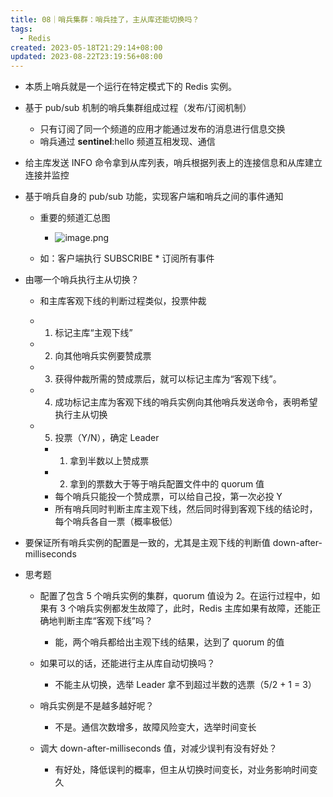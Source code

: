 ```yaml
---
title: 08｜哨兵集群：哨兵挂了，主从库还能切换吗？
tags:
  - Redis
created: 2023-05-18T21:29:14+08:00
updated: 2023-08-22T23:19:56+08:00
---
```


- 本质上哨兵就是一个运行在特定模式下的 Redis 实例。
- 基于 pub/sub 机制的哨兵集群组成过程（发布/订阅机制）

  - 只有订阅了同一个频道的应用才能通过发布的消息进行信息交换
  - 哨兵通过 __sentinel__:hello 频道互相发现、通信

- 给主库发送 INFO 命令拿到从库列表，哨兵根据列表上的连接信息和从库建立连接并监控
- 基于哨兵自身的 pub/sub 功能，实现客户端和哨兵之间的事件通知

  - 重要的频道汇总图
    - ![image.png](https://cdn.jsdelivr.net/gh/11ze/static/images/redis-08-1.png)

  - 如：客户端执行 SUBSCRIBE * 订阅所有事件

- 由哪一个哨兵执行主从切换？

  - 和主库客观下线的判断过程类似，投票仲裁
  - 1. 标记主库“主观下线”
  - 2. 向其他哨兵实例要赞成票
  - 3. 获得仲裁所需的赞成票后，就可以标记主库为“客观下线”。
  - 4. 成功标记主库为客观下线的哨兵实例向其他哨兵发送命令，表明希望执行主从切换
  - 5. 投票（Y/N），确定 Leader

    - 1. 拿到半数以上赞成票
    - 2. 拿到的票数大于等于哨兵配置文件中的 quorum 值
    - 每个哨兵只能投一个赞成票，可以给自己投，第一次必投 Y
    - 所有哨兵同时判断主库主观下线，然后同时得到客观下线的结论时，每个哨兵各自一票（概率极低）

- 要保证所有哨兵实例的配置是一致的，尤其是主观下线的判断值 down-after-milliseconds
- 思考题

  - 配置了包含 5 个哨兵实例的集群，quorum 值设为 2。在运行过程中，如果有 3 个哨兵实例都发生故障了，此时，Redis 主库如果有故障，还能正确地判断主库“客观下线”吗？

    - 能，两个哨兵都给出主观下线的结果，达到了 quorum 的值

  - 如果可以的话，还能进行主从库自动切换吗？

    - 不能主从切换，选举 Leader 拿不到超过半数的选票（5/2 + 1 = 3）

  - 哨兵实例是不是越多越好呢？

    - 不是。通信次数增多，故障风险变大，选举时间变长

  - 调大 down-after-milliseconds 值，对减少误判有没有好处？

    - 有好处，降低误判的概率，但主从切换时间变长，对业务影响时间变久

